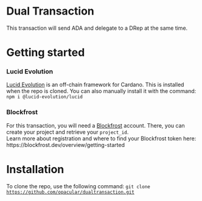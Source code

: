# Dual Transaction
This transaction will send ADA and delegate to a DRep at the same time. 

# Getting started 
<h3>Lucid Evolution</h3>
<a href="https://anastasia-labs.github.io/lucid-evolution/install">Lucid Evolution</a> is an off-chain framework for Cardano. This is installed when the repo is cloned. You can also manually install it with the command: <code>npm i @lucid-evolution/lucid </code>

<h3>Blockfrost</h3>
For this transaction, you will need a <a href="https://blockfrost.io/" target="_blank">Blockfrost</a> account. There, you can create your project and retrieve your <code>project_id</code>.
<br> Learn more about registration and where to find your Blockfrost token here: https://blockfrost.dev/overview/getting-started

# Installation
To clone the repo, use the following command:
<code>git clone https://github.com/opacular/dualtransaction.git</code>